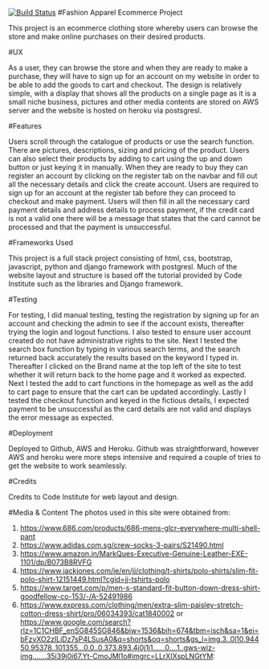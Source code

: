 [![Build Status](https://travis-ci.org/markwei92/ecommerce-assignment.svg?branch=master)](https://travis-ci.org/markwei92/ecommerce-assignment)
#Fashion Apparel Ecommerce Project

This project is an ecommerce clothing store whereby users can browse the store and make online purchases on their desired products.


#UX

As a user, they can browse the store and when they are ready to make a purchase, they will have to sign up for an account on my website in order to be able to add the goods to cart and checkout.
The design is relatively simple, with a display that shows all the products on a single page as it is a small niche business, pictures and other media contents are stored on AWS server and the website is hosted on heroku via postsgresl.

#Features

Users scroll through the catalogue of products or use the search function. There are pictures, descriptions, sizing and pricing of the product. Users can also select their products by adding to cart using the up and down button or just keying it in manually.
When they are ready to buy they can register an account by clicking on the register tab on the navbar and fill out all the necessary details and click the create account. 
Users are required to sign up for an account at the register tab before they can proceed to checkout and make payment.
Users will then fill in all the necessary card payment details and address details to process payment, if the credit card is not a valid one there will be a message that states that the card cannot be processed and that the payment is unsuccessful.


#Frameworks Used

This project is a full stack project consisting of html, css, bootstrap, javascript, python and django framework with postgresl.
Much of the website layout and structure is based off the tutorial provided by Code Institute such as the libraries and Django framework.


#Testing

For testing, I did manual testing, testing the registration by signing up for an account and checking the admin to see if the account exists, thereafter trying the login and logout functions. I also tested to ensure user account created do not have
administrative rights to the site. Next I tested the search box function by typing in various search terms, and the search returned back accurately the results based on the keyword I typed in. Thereafter I clicked on the Brand name at the top left of the site to test whether it will return back to the home page and it worked as expected. 
Next I tested the add to cart functions in the homepage as well as the add to cart page to ensure that the cart can be updated accordingly. Lastly I tested the checkout function and keyed in the fictious details, I expected
payment to be unsuccessful as the card details are not valid and displays the error message as expected.

#Deployment

Deployed to Github, AWS and Heroku. Github was straightforward, however AWS and heroku were more steps intensive and required a couple of tries to get the website to work seamlessly.


#Credits

Credits to Code Institute for web layout and design.

#Media & Content
The photos used in this site were obtained from:
1) https://www.686.com/products/686-mens-glcr-everywhere-multi-shell-pant
2) https://www.adidas.com.sg/crew-socks-3-pairs/S21490.html
3) https://www.amazon.in/MarkQues-Executive-Genuine-Leather-EXE-1101/dp/B073B8RVFG
4) https://www.jackjones.com/ie/en/jj/clothing/t-shirts/polo-shirts/slim-fit-polo-shirt-12151449.html?cgid=jj-tshirts-polo
5) https://www.target.com/p/men-s-standard-fit-button-down-dress-shirt-goodfellow-co-153/-/A-52491986
6) https://www.express.com/clothing/men/extra-slim-paisley-stretch-cotton-dress-shirt/pro/06034393/cat1840002 or 
https://www.google.com/search?rlz=1C1CHBF_enSG845SG846&biw=1536&bih=674&tbm=isch&sa=1&ei=bFzvXO2zILjDz7sP4LSusA0&q=shorts&oq=shorts&gs_l=img.3..0l10.94450.95378..101355...0.0..0.373.893.4j0j1j1......0....1..gws-wiz-img.......35i39j0i67.Yt-CmoJMl1o#imgrc=LLrXIXspLNGtYM: